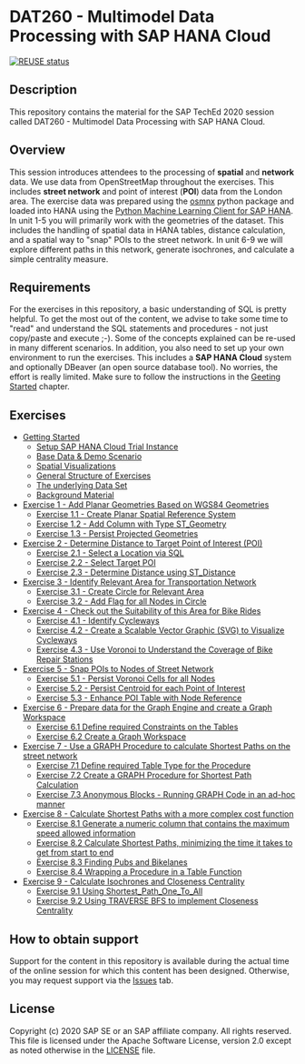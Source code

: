 # DAT260 - Multimodel Data Processing with SAP HANA Cloud

[![REUSE status](https://api.reuse.software/badge/github.com/SAP-samples/teched2020-DAT260)](https://api.reuse.software/info/github.com/SAP-samples/teched2020-DAT260)

## Description

This repository contains the material for the SAP TechEd 2020 session called DAT260 - Multimodel Data Processing with SAP HANA Cloud.

## Overview

This session introduces attendees to the processing of **spatial** and **network** data. We use data from OpenStreetMap throughout the exercises. This includes **street network** and point of interest (**POI**) data from the London area. The exercise data was prepared using the [osmnx](https://github.com/gboeing/osmnx) python package and loaded into HANA using the [Python Machine Learning Client for SAP HANA](https://pypi.org/project/hana-ml/). In unit 1-5 you will primarily work with the geometries of the dataset. This includes the handling of spatial data in HANA tables, distance calculation, and a spatial way to "snap" POIs to the street network. In unit 6-9 we will explore different paths in this network, generate isochrones, and calculate a simple centrality measure.

## Requirements

For the exercises in this repository, a basic understanding of SQL is pretty helpful. To get the most out of the content, we advise to take some time to "read" and understand the SQL statements and procedures - not just copy/paste and execute ;-). Some of the concepts explained can be re-used in many different scenarios.
In addition, you also need to set up your own environment to run the exercises. This includes a **SAP HANA Cloud** system and optionally DBeaver (an open source database tool). No worries, the effort is really limited. Make sure to follow the instructions in the [Geeting Started](ex0/README.md) chapter.

## Exercises

- [Getting Started](exercises/ex0/)
    - [Setup SAP HANA Cloud Trial Instance](exercises/ex0#subex1)
    - [Base Data & Demo Scenario](exercises/ex0#subex2)
    - [Spatial Visualizations](exercises/ex0#subex3)
    - [General Structure of Exercises](exercises/ex0#subex4)
    - [The underlying Data Set](exercises/ex0#subex5)
    - [Background Material](exercises/ex0#subex6)
- [Exercise 1 - Add Planar Geometries Based on WGS84 Geometries](exercises/ex1/)
    - [Exercise 1.1 - Create Planar Spatial Reference System](exercises/ex1#subex1)
    - [Exercise 1.2 - Add Column with Type ST_Geometry](exercises/ex1#subex2)
    - [Exercise 1.3 - Persist Projected Geometries](exercises/ex1#subex3)
- [Exercise 2 - Determine Distance to Target Point of Interest (POI)](exercises/ex2/)
    - [Exercise 2.1 - Select a Location via SQL](exercises/ex2#subex1)
    - [Exercise 2.2 - Select Target POI](exercises/ex2#subex2)
    - [Exercise 2.3 - Determine Distance using ST_Distance](exercises/ex2#subex3)
- [Exercise 3 - Identify Relevant Area for Transportation Network](exercises/ex3/)
    - [Exercise 3.1 - Create Circle for Relevant Area](exercises/ex3#subex1)
    - [Exercise 3.2 - Add Flag for all Nodes in Circle](exercises/ex3#subex2)
- [Exercise 4 - Check out the Suitability of this Area for Bike Rides](exercises/ex4/)
    - [Exercise 4.1 - Identify Cycleways](exercises/ex4#subex1)
    - [Exercise 4.2 - Create a Scalable Vector Graphic (SVG) to Visualize Cycleways](exercises/ex4#subex2)
    - [Exercise 4.3 - Use Voronoi to Understand the Coverage of Bike Repair Stations](exercises/ex4#subex3)
- [Exercise 5 - Snap POIs to Nodes of Street Network](exercises/ex5/)
    - [Exercise 5.1 - Persist Voronoi Cells for all Nodes](exercises/ex5#subex1)
    - [Exercise 5.2 - Persist Centroid for each Point of Interest](exercises/ex5#subex2)
    - [Exercise 5.3 - Enhance POI Table with Node Reference](exercises/ex5#subex3)
- [Exercise 6 - Prepare data for the Graph Engine and create a Graph Workspace](exercises/ex6/)
    - [Exercise 6.1 Define required Constraints on the Tables](exercises/ex6#subex1)
    - [Exercise 6.2 Create a Graph Workspace](exercises/ex6#subex2)
- [Exercise 7 - Use a GRAPH Procedure to calculate Shortest Paths on the street network](exercises/ex7/)
    - [Exercise 7.1 Define required Table Type for the Procedure](exercises/ex7#subex1)
    - [Exercise 7.2 Create a GRAPH Procedure for Shortest Path Calculation](exercises/ex7#subex2)
    - [Exercise 7.3 Anonymous Blocks - Running GRAPH Code in an ad-hoc manner <a name="subex3"></a> ](exercises/ex7#subex3)
- [Exercise 8 - Calculate Shortest Paths with a more complex cost function](exercises/ex8/)
    - [Exercise 8.1 Generate a numeric column that contains the maximum speed allowed information](exercises/ex8#subex1)
    - [Exercise 8.2 Calculate Shortest Paths, minimizing the time it takes to get from start to end](exercises/ex8#subex2)
    - [Exercise 8.3 Finding Pubs and Bikelanes](exercises/ex8#subex3)
    - [Exercise 8.4 Wrapping a Procedure in a Table Function](exercises/ex8#subex4)
- [Exercise 9 - Calculate Isochrones and Closeness Centrality](exercises/ex9/)
    - [Exercise 9.1 Using Shortest_Path_One_To_All](exercises/ex9#subex1)
    - [Exercise 9.2 Using TRAVERSE BFS to implement Closeness Centrality](exercises/ex9#subex2)

## How to obtain support

Support for the content in this repository is available during the actual time of the online session for which this content has been designed. Otherwise, you may request support via the [Issues](../../issues) tab.

## License
Copyright (c) 2020 SAP SE or an SAP affiliate company. All rights reserved. This file is licensed under the Apache Software License, version 2.0 except as noted otherwise in the [LICENSE](LICENSES/Apache-2.0.txt) file.
